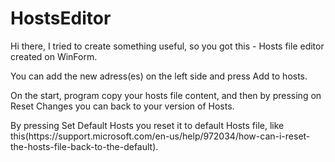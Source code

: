 # HostsEditor
Hi there, I tried to create something useful, so you got this - Hosts file editor created on WinForm.
<p>You can add the new adress(es) on the left side and press Add to hosts.</p>
<p>On the start, program copy your hosts file content, and then by pressing on Reset Changes you can back to your version of Hosts.</p>
<p>By pressing Set Default Hosts you reset it to default Hosts file, like this(https://support.microsoft.com/en-us/help/972034/how-can-i-reset-the-hosts-file-back-to-the-default).</p>
